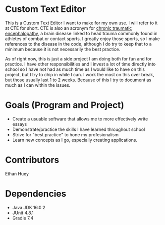 # Custom Text Editor
This is a Custom Text Editor I want to make for my own use. I will refer to it at CTE for short. CTE is also an acronym for [chronic traumatic encephalopathy](https://en.wikipedia.org/wiki/Chronic_traumatic_encephalopathy), a brain disease linked to head trauma commonly found in athletes of combat or contact sports. I greatly enjoy those sports, so I make references to the disease in the code, although I do try to keep that to a minimum because it is not necessarily the best practice. 

As of right now, this is just a side project I am doing both for fun and for practice. I have other responsibilities and I invest a lot of time directly into school so I have not had as much time as I would like to have on this project, but I try to chip in while I can. I work the most on this over break, but those usually last 1 to 2 weeks. Because of this I try to document as much as I can within the issues.

# Goals (Program and Project)
* Create a usuable software that allows me to more effectively write essays
* Demonstrate/practice the skills I have learned throughout school
* Strive for "best practice" to hone my profesionalism
* Learn new concepts as I go, especially creating applications.

# Contributors
Ethan Huey

# Dependencies
* Java JDK 16.0.2
* JUnit 4.8.1
* Gradle 7.4

